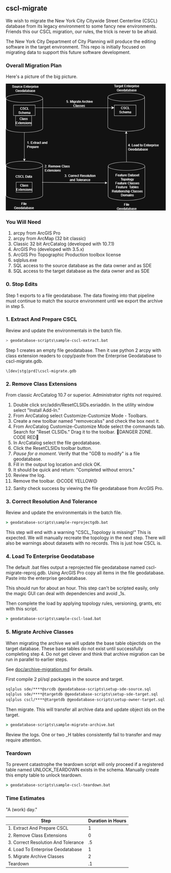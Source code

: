 ## cscl-migrate

We wish to migrate the New York City Citywide Street Centerline (CSCL) database from its legacy environment to some fancy new environments. Friends this our CSCL migration, our rules, the trick is never to be afraid.

The New York City Department of City Planning will produce the editing software in the target environment.  This repo is initially focused on migrating data to support this future software development.

### Overall Migration Plan

Here's a picture of the big picture.

![big picture](doc/bigpicture.png)

### You Will Need

1. arcpy from ArcGIS Pro 
2. arcpy from ArcMap (32 bit classic)
3. Classic 32 bit ArcCatalog (developed with 10.7.1)
4. ArcGIS Pro (developed with 3.5.x)
5. ArcGIS Pro Topographic Production toolbox license
6. sqlplus.exe
7. SQL access to the source database as the data owner and as SDE
8. SQL access to the target database as the data owner and as SDE


### 0. Stop Edits

Step 1 exports to a file geodatabase. The data flowing into that pipeline must continue to match the source environment until we export the archive in step 5.

### 1. Extract And Prepare CSCL

Review and update the environmentals in the batch file.

```sh
> geodatabase-scripts\sample-cscl-extract.bat
```

Step 1 creates an empty file geodatabase. Then it use python 2 arcpy with class extension readers to copy/paste from the Enterprise Geodatabase to cscl-migrate.gdb. 

    \[dev|stg|prd]\cscl-migrate.gdb

### 2. Remove Class Extensions 

From classic ArcCatalog 10.7 or superior. Administrator rights not required.

1. Double click src/addin/ResetCLSIDs.esriaddin. In the utility window select "Install Add-In."  
2. From ArcCatalog select Customize-Customize Mode - Toolbars. 
3. Create a new toolbar named "removecalss" and check the box next it.
4. From ArcCatalog Customize-Customize Mode select the commands tab.  Search  for "Reset CLSIDs." Drag it to the toolbar.
🔴DANGER ZONE. CODE RED🔴
5. In ArcCatalog select the file geodatabase. 
6. Click the ResetCLSIDs toolbar button.
7. _Pause_ _for_ _a_ _moment_. Verify that the "GDB to modify" is a file geodatabase.
8. Fill in the output log location and click OK.
9. It should be quick and return: "Completed without errors."
10. Review the log. 
11. Remove the toolbar. 🟡CODE YELLOW🟡
12. Sanity check success by viewing the file geodatabase from ArcGIS Pro.

### 3. Correct Resolution And Tolerance

Review and update the environmentals in the batch file.

```bat
> geodatabase-scripts\sample-reprojectgdb.bat
```

This step will end with a warning "CSCL_Topology is missing!" This is expected. We will manually recreate the topology in the next step. There will also be warnings about datasets with no records.  This is just how CSCL is.

### 4. Load To Enterprise Geodatabase

The default .bat files output a reprojected file geodatabase named cscl-migrate-reproj.gdb.  Using ArcGIS Pro copy all items in the file geodatabase. Paste into the enterprise geodatabase. 

This should run for about an hour. This step can't be scripted easily, only the magic GUI can deal with dependencies and avoid _1s.

Then complete the load by applying topology rules, versioning, grants, etc with this script.

```bat
> geodatabase-scripts\sample-cscl-load.bat
```

### 5. Migrate Archive Classes

When migrating the archive we will update the base table objectids on the target database. These base tables do not exist until successfully completing step 4.  Do not get clever and think that archive migration can be run in parallel to earlier steps.

See [doc/archive-migration.md](doc/archive-migration.md) for details.

First compile 2 pl/sql packages in the source and target. 

```bat
sqlplus sde/****@srcdb @geodatabase-scripts\setup-sde-source.sql
sqlplus sde/****@targetdb @geodatabase-scripts\setup-sde-target.sql
sqlplus cscl/****@targetdb @geodatabase-scripts\setup-owner-target.sql
```

Then migrate. This will transfer all archive data and update object ids on the target.  

```bat
> geodatabase-scripts\sample-migrate-archive.bat
```

Review the logs. One or two _H tables consistently fail to transfer and may require attention.

### Teardown 

To prevent catastrophe the teardown script will only proceed if a registered table named UNLOCK_TEARDOWN exists in the schema. Manually create this empty table to unlock teardown. 

```bat
> geodatabase-scripts\sample-cscl-teardown.bat
```

### Time Estimates

"A (work) day."

| Step        | Duration in Hours        |
|-------------|--------------------------|
| 1. Extract And Prepare CSCL         | 1 |
| 2. Remove Class Extensions          | 0 |
| 3. Correct Resolution And Tolerance | .5 |
| 4. Load To Enterprise Geodatabase   | 1 |
| 5. Migrate Archive Classes          | 2  |
| Teardown                            | .1 |


